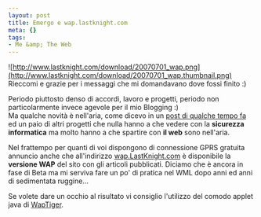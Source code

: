 ```yaml
--- 
layout: post
title: Emergo e wap.lastknight.com
meta: {}
tags: 
- Me &amp; The Web
---
```

![http://www.lastknight.com/download/20070701_wap.png](http://www.lastknight.com/download/20070701_wap.thumbnail.png)
Rieccomi e grazie per i messaggi che mi domandavano dove fossi finito :)  
  
Periodo piuttosto denso di accordi, lavoro e progetti, periodo non particolarmente invece agevole per il mio Blogging :)  
Ma qualche novità è nell'aria, come dicevo in un [post di qualche tempo fa]() ed un paio di altri progetti che nulla hanno a che vedere con la **sicurezza informatica** ma molto hanno a che spartire con **il web** sono nell'aria.  
  
Nel frattempo per quanti di voi dispongono di connessione GPRS gratuita annuncio anche che all'indirizzo [wap.LastKnight.com](http://wap.lastknight.com) è disponibile la **versione WAP** del sito con gli articoli pubblicati. Diciamo che è ancora in fase di Beta ma mi serviva fare un po' di pratica nel WML dopo anni ed anni di sedimentata ruggine...  
   
Se volete dare un occhio al risultato vi consiglio l'utilizzo del comodo applet java di [WapTiger](http://www.waptiger.com/waptiger/). 
